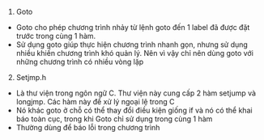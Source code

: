 1. Goto
- Goto cho phép chương trình nhảy từ lệnh goto đến 1 label đã được đặt trước trong cùng 1 hàm.
- Sử dụng goto giúp thực hiện chương trình nhanh gọn, nhưng sử dụng nhiều khiến chương trình khó quản lý. Nên vì vậy chỉ nên dùng goto với những chương trình có nhiều vòng lặp

2. Setjmp.h
- Là thư viện trong ngôn ngữ C. Thư viện này cung cấp 2 hàm setjump và longjmp. Các hàm này để xử lý ngoại lệ trong C
- Nó khác goto ở chỗ có thể thay đổi điều kiện giống if và nó có thể khai báo toàn cục, trong khi Goto chỉ sử dụng trong cùng 1 hàm 
- Thường dùng để báo lỗi trong chương trình